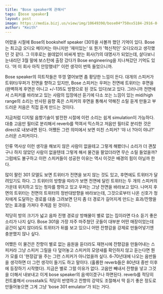 ```yaml
---
title: "Bose speaker에 관해서"
tags: [bose speaker]
layout: post
image: https://media.bizj.us/view/img/10649398/bose04*750xx5184-2916-0-270.jpg
author: "Keith"
---
```


어렸을 시절에 Bose의 bookshelf speaker (301)을 사볼까 했던 기억이 있다. Bose는 최고급 오디오 메이커는 아니지만 '재미있는' 또 뭔가 '혁신적인' 오디오라고 생각했던 것 같다. 그 이후로는 쓸데없이 비싸게 받는 회사(?)의 대명사가 되었는데, 살다보니 눈내리던 3월 말에 보스턴에 출장 갔다가 Bose engineering을 지나쳐갔던 기억도 있다. '어 이 회사 아직 안망했네?' 이런 생각이 번뜩 들었으니까.

Bose speaker의 히트작들은 뚜껑 열어보면 좀 황당한 느낌이 든다. 대개의 스피커가 트위터/우퍼가 전면을 향하고 있지만, Bose 스피커는 우퍼는 전면에 트위터는 후면을 (완벽하게 후면은 아니고 +/-135도 방향으로 된 것도 있다)보고 있다. 그러니까 전면에서 스피커를 바라보고 있는 사람의 입장에선 듣기에 다소 쏘는 느낌이 있는 mid/high range의 소리는 반사된 음향 혹은 스피커의 후면을 통해서 약해진 소릴 듣게 만들고 부드러운 저음은 직접 듣게 만드는 것이다.

지금처럼 디지털 음향기술이 발전한 시절에 이런 소리는 쉽게 simulation이 가능하다. 대충 고음만 필터로 분리해서 reverb를 먹여서 믹스하고 저음만 필터로 분리한 것은 direct로 내보내면 된다. 어쨌든 그런 의미에서 보면 미친 스피커? '야 너 ?아이 야냐?' 스러운 스피커이다. 

인류 역사상 이런 생각을 해보지 않은 사람이 없을테고 그렇게 해봤더니 소리가 더 괜찮구나 하지 않았던 사람이 없을텐데 그렇게 해서 물건을 팔았더라면 무슨 소릴 들었을까? 그럼에도 불구하고 이런 스피커들이 성공한 이유는 역시 이것은 배경의 힘이 아닐까 한다. 

많이 팔린 301 모델도 보면 트위터가 전면을 보지 않는 것도 있고, 후면에도 트위터가 달려있기도 하다. 그 트위터의 방향을 따라가 보면 전면에 달린 트위터는 두 개의 스피커의 가운데 위치하고 있는 청자를 향하고 있고 우퍼는 그냥 전면을 바라보고 있다. 나머지 후면의 트위터는 전면의 트위터의 정반대방향을 바라보는데, 그것으로부터 나온 신호가 청자에게 도달하는 경로를 대충 그려보면 단지 좀 더 경로가 길어지게 만드는 효과/잔향을 얻는 효과를 가져다 주게끔 된 것이다. 

적당히 방의 크기가 넓고 음파 진행 경로상 방해물이 별로 없는 집이라면 다소 듣기 좋은 소리가 나지 싶다. Bose 301을 가장 자주 마주쳤던 곳들이 대부분 어떤 매장이었는데 공간이 넓지 않더라도 트위터가 뒤를 보고 있으니 어떤 잔향감을 강제로 만들어넣기엔 충분했지 않나 싶다.

어쨌든 이 물건은 잔향이 별로 없는 음원을 듣더라도 재현시에 잔향감을 만들어내는 스피커라 그냥 스피커 그릴을 다 덮어놓고 스피커의 모양새를 확인하지 않고 듣는다면 뭔가 모를 더 '현장감'을 주는 그런 스피커가 아니었을까 싶다. 6-70년대에 나오는 음반들을 생각하면 더 그런 생각이 들기도 하고 말이다. (훌륭한 reverb들은 80년대 중반 이후에 등장하기 시작했다). 지금은 별로 그럴 이유가 없다. 고음만 빼내서 잔향을 넣고 그것을 더해서 내보내고 이게 bose speaker의 음색이겠구나 하면된다. reverb를 적당히 컨트롤해서 crosstalk도 적당히 반영하고 잔향의 강약도 조절해서 딱 듣기 좋은 정도로 만들어놓으면 그게 그냥 'bose 301 emulator'가 되는 거다. 
